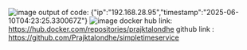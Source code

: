![image](https://github.com/user-attachments/assets/d2e38f73-6492-4dfa-b5a1-261d04533cfd)
output of code:
{"ip":"192.168.28.95","timestamp":"2025-06-10T04:23:25.330067Z"}
![image](https://github.com/user-attachments/assets/3c029252-b8eb-40ac-b733-be4b779ffcae)
docker hub link:  https://hub.docker.com/repositories/prajktalondhe
github link : https://github.com/Prajktalondhe/simpletimeservice
